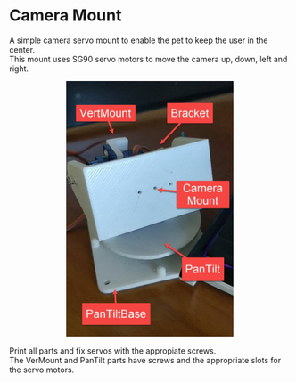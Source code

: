 # Camera Mount
A simple camera servo mount to enable the pet to keep the user in the center.  
This mount uses SG90 servo motors to move the camera up, down, left and right.

<p align="center">
  <img width="300" src="/3D models/Super_Compact_Pan_Tilt_Camera_Mount/assembly.jpg">
</p>

Print all parts and fix servos with the appropiate screws.  
The VerMount and PanTilt parts have screws and the appropriate slots for the servo motors.
